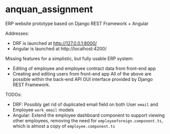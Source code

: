 # anquan_assignment
ERP website prototype based on Django REST Framework + Angular

Addresses:
* DRF is launched at http://127.0.0.1:8000/
* Angular is launched at http://localhost:4200/

Missing features for a simplistic, but fully usable ERP system:
* Editing of employee and employee contract data from front-end app
* Creating and editing users from front-end app
All of the above are possible within the back-end API GUI interface provided by Django REST Framework.

TODOs:
* DRF: Possibly get rid of duplicated email field on both User `email` and Employee `work_email` models
* Angular: Extend the employee dashboard component to support viewing other employees, removing the need for `employeeforeign.component.ts`, which is almost a copy of `employee.component.ts`
